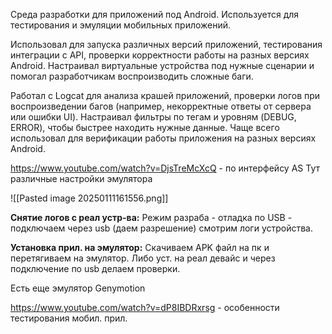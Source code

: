 Среда разработки для приложений под Android. Используется для тестирования и эмуляции мобильных приложений.  

Использовал для запуска различных версий приложений, тестирования интеграции с API, проверки корректности работы на разных версиях Android. Настраивал виртуальные устройства под нужные сценарии и помогал разработчикам воспроизводить сложные баги.

Работал с Logcat для анализа крашей приложений, проверки логов при воспроизведении багов (например, некорректные ответы от сервера или ошибки UI). Настраивал фильтры по тегам и уровням (DEBUG, ERROR), чтобы быстрее находить нужные данные. Чаще всего использовал для верификации работы приложения на разных версиях Android.

https://www.youtube.com/watch?v=DjsTreMcXcQ  - по интерфейсу AS
Тут различные настройки эмулятора

![[Pasted image 20250111161556.png]]

**Снятие логов с реал устр-ва:** 
Режим разраба - отладка по USB - подключаем через usb (даем разрешение) смотрим логи устройства.

**Установка прил. на эмулятор:** 
Скачиваем APK файл на пк и перетягиваем на эмулятор. 
Либо уст. на реал девайс и через подключение по usb делаем проверки. 

Есть еще эмулятор Genymotion

https://www.youtube.com/watch?v=dP8IBDRxrsg - особенности тестирования мобил. прил. 

